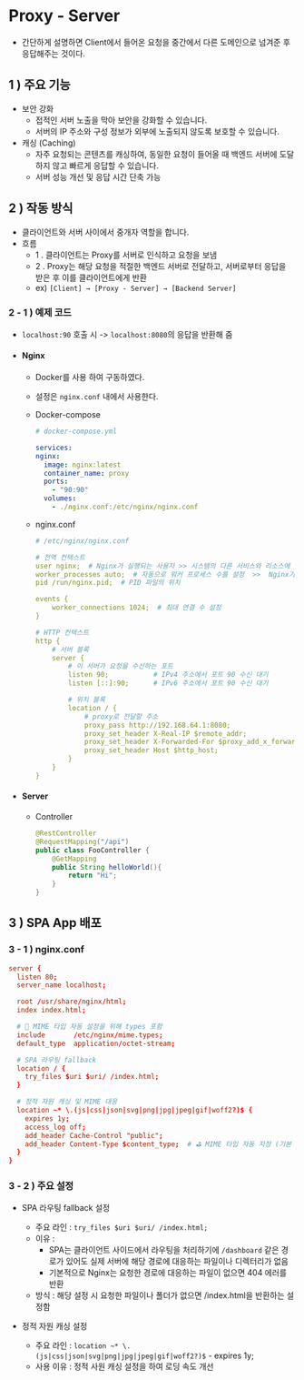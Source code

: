# Proxy - Server

- 간단하게 설명하면 Client에서 들어온 요청을 중간에서 다른 도메인으로 넘겨준 후 응답해주는 것이다.

## 1 ) 주요 기능

- 보안 강화
  - 접적인 서버 노출을 막아 보안을 강화할 수 있습니다.
  - 서버의 IP 주소와 구성 정보가 외부에 노출되지 않도록 보호할 수 있습니다.
- 캐싱 (Caching)
  - 자주 요청되는 콘텐츠를 캐싱하여, 동일한 요청이 들어올 때 백엔드 서버에 도달하지 않고 빠르게 응답할 수 있습니다.
  - 서버 성능 개선 및 응답 시간 단축 가능

## 2 ) 작동 방식

- 클라이언트와 서버 사이에서 중개자 역할을 합니다.
- 흐름
  - 1 . 클라이언트는 Proxy를 서버로 인식하고 요청을 보냄
  - 2 . Proxy는 해당 요청을 적절한 백엔드 서버로 전달하고, 서버로부터 응답을 받은 후 이를 클라이언트에게 반환
  - ex) `[Client] → [Proxy - Server] → [Backend Server]`

### 2 - 1 ) 예제 코드

- `localhost:90` 호출 시 -> `localhost:8080`의 응답을 반환해 줌

- #### Nginx

  - Docker를 사용 하여 구동하였다.
  - 설정은 `nginx.conf` 내에서 사용한다.
  - Docker-compose

    ```yaml
    # docker-compose.yml

    services:
    nginx:
      image: nginx:latest
      container_name: proxy
      ports:
        - "90:90"
      volumes:
        - ./nginx.conf:/etc/nginx/nginx.conf
    ```

  - nginx.conf

    ```yaml
    # /etc/nginx/nginx.conf

    # 전역 컨텍스트
    user nginx;  # Nginx가 실행되는 사용자 >> 시스템의 다른 서비스와 리소스에 대한 무단 접근을 방지를 위함 [ ✅ 필수 적으로 지정해주자]
    worker_processes auto;  # 자동으로 워커 프로세스 수를 설정  >>  Nginx가 서버의 하드웨어에 맞게 최적화된 상태로 실행되도록 보장함
    pid /run/nginx.pid;  # PID 파일의 위치

    events {
        worker_connections 1024;  # 최대 연결 수 설정
    }

    # HTTP 컨텍스트
    http {
        # 서버 블록
        server {
            # 이 서버가 요청을 수신하는 포트
            listen 90;           # IPv4 주소에서 포트 90 수신 대기
            listen [::]:90;      # IPv6 주소에서 포트 90 수신 대기

            # 위치 블록
            location / {
                # proxy로 전달할 주소
                proxy_pass http://192.168.64.1:8080;
                proxy_set_header X-Real-IP $remote_addr;
                proxy_set_header X-Forwarded-For $proxy_add_x_forwarded_for;
                proxy_set_header Host $http_host;
            }
        }
    }

    ```

- #### Server

  - Controller
    ```java
    @RestController
    @RequestMapping("/api")
    public class FooController {
        @GetMapping
        public String helloWorld(){
            return "Hi";
        }
    }
    ```

## 3 ) SPA App 배포 

### 3 - 1 ) nginx.conf
```conf
server {
  listen 80;
  server_name localhost;

  root /usr/share/nginx/html;
  index index.html;

  # 🔁 MIME 타입 자동 설정을 위해 types 포함
  include       /etc/nginx/mime.types;
  default_type  application/octet-stream;

  # SPA 라우팅 fallback
  location / {
    try_files $uri $uri/ /index.html;
  }

  # 정적 자원 캐싱 및 MIME 대응
  location ~* \.(js|css|json|svg|png|jpg|jpeg|gif|woff2?)$ {
    expires 1y;
    access_log off;
    add_header Cache-Control "public";
    add_header Content-Type $content_type;  # ⛳ MIME 타입 자동 지정 (기본 보완)
  }
}

```


### 3 - 2 ) 주요 설정
- SPA 라우팅 fallback 설정
  - 주요 라인 : `try_files $uri $uri/ /index.html;`
  - 이유 :
    - SPA는 클라이언트 사이드에서 라우팅을 처리하기에 `/dashboard` 같은 경로가 있어도 실제 서버에 해당 경로에 대응하는 파일이나 디렉터리가 없음
    - 기본적으로 Nginx는 요청한 경로에 대응하는 파일이 없으면 404 에러를 반환
  - 방식 : 해당 설정 시 요청한 파일이나 폴더가 없으면 /index.html을 반환하는 설정함

- 정적 자원 캐싱 설정
  - 주요 라인 : `location ~* \.(js|css|json|svg|png|jpg|jpeg|gif|woff2?)$` -  expires 1y;
  - 사용 이유 : 정적 사원 캐싱 설정을 하여 로딩 속도 개선    





